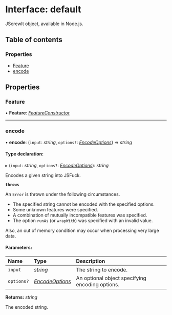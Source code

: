 # Interface: default

JScrewIt object, available in Node.js.

## Table of contents

### Properties

- [Feature](default.md#feature)
- [encode](default.md#encode)

## Properties

### Feature

• **Feature**: [*FeatureConstructor*](featureconstructor.md)

___

### encode

• **encode**: (`input`: *string*, `options?`: [*EncodeOptions*](encodeoptions.md)) => *string*

#### Type declaration:

▸ (`input`: *string*, `options?`: [*EncodeOptions*](encodeoptions.md)): *string*

Encodes a given string into JSFuck.

**`throws`** 

An `Error` is thrown under the following circumstances.
 - The specified string cannot be encoded with the specified options.
 - Some unknown features were specified.
 - A combination of mutually incompatible features was specified.
 - The option `runAs` (or `wrapWith`) was specified with an invalid value.

Also, an out of memory condition may occur when processing very large data.

#### Parameters:

Name | Type | Description |
:------ | :------ | :------ |
`input` | *string* |   The string to encode.    |
`options?` | [*EncodeOptions*](encodeoptions.md) |   An optional object specifying encoding options.    |

**Returns:** *string*

The encoded string.
